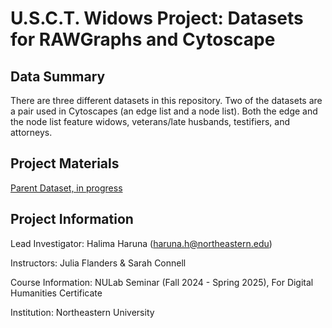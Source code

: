 # U.S.C.T. Widows Project: Datasets for RAWGraphs and Cytoscape

## Data Summary
There are three different datasets in this repository. Two of the datasets are a pair used in Cytoscapes (an edge list and a node list). Both the edge and the node list feature widows, veterans/late husbands, testifiers, and attorneys.

## Project Materials
[Parent Dataset, in progress](https://docs.google.com/spreadsheets/d/1YecUt_40J-x2H4w_2LAkcT9nBeTGIOR2to0zMN6wyrs/edit?gid=0#gid=0)

## Project  Information
Lead Investigator: Halima Haruna (haruna.h@northeastern.edu)

Instructors: Julia Flanders & Sarah Connell

Course Information: NULab Seminar (Fall 2024 - Spring 2025), For Digital Humanities Certificate

Institution: Northeastern University
